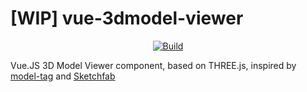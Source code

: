 # [WIP] vue-3dmodel-viewer

<p align="center">
<a href="https://travis-ci.org/XpycT/vue-3dmodel-viewer"><img src="https://travis-ci.org/XpycT/vue-3dmodel-viewer.svg?branch=master" alt="Build"></a>
</p>

Vue.JS 3D Model Viewer component, based on THREE.js, inspired by [model-tag](https://github.com/mrdoob/model-tag) and [Sketchfab](https://sketchfab.com/models?features=downloadable&sort_by=-likeCount&type=models)
